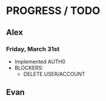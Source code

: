 # PROGRESS / TODO

## Alex

### Friday, March 31st

- Implemented AUTH0
- BLOCKERS:
  - DELETE USER/ACCOUNT

## Evan